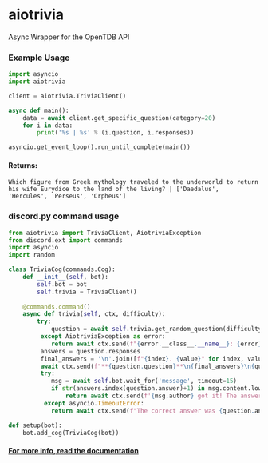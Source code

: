 # aiotrivia
Async Wrapper for the OpenTDB API

### Example Usage
```py
import asyncio
import aiotrivia

client = aiotrivia.TriviaClient()

async def main():
    data = await client.get_specific_question(category=20)
    for i in data:
        print('%s | %s' % (i.question, i.responses))

asyncio.get_event_loop().run_until_complete(main())
```

#### Returns:
`Which figure from Greek mythology traveled to the underworld to return his wife Eurydice to the land of the living? | ['Daedalus', 'Hercules', 'Perseus', 'Orpheus']`

### discord.py command usage

```py
from aiotrivia import TriviaClient, AiotriviaException
from discord.ext import commands
import asyncio
import random

class TriviaCog(commands.Cog):
    def __init__(self, bot):
        self.bot = bot
        self.trivia = TriviaClient()
        
    @commands.command()
    async def trivia(self, ctx, difficulty):
        try:
            question = await self.trivia.get_random_question(difficulty)
         except AiotriviaException as error:
            return await ctx.send(f"{error.__class__.__name__}: {error}") 
         answers = question.responses
         final_answers = '\n'.join([f"{index}. {value}" for index, value in enumerate(answers, 1)])
         await ctx.send(f"**{question.question}**\n{final_answers}\n{question.type.capitalize()} Question about {question.category} of {question.difficulty} difficulty")
         try:
            msg = await self.bot.wait_for('message', timeout=15)
            if str(answers.index(question.answer)+1) in msg.content.lower():
                return await ctx.send(f'{msg.author} got it! The answer was {question.answer}')
          except asyncio.TimeoutError:
            return await ctx.send(f"The correct answer was {question.answer}")

def setup(bot):
    bot.add_cog(TriviaCog(bot))
```
#### <a href=https://github.com/niztg/aiotrivia/blob/master/DOCUMENTATION.md>For more info, read the documentation</a>
